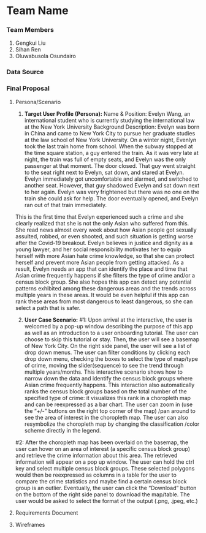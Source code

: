 # Team Name

### Team Members
1. Gengkui Liu
2. Sihan Ren
3. Oluwabusola Osundairo
### Data Source

### Final Proposal
1. Persona/Scenario
    1. **Target User Profile (Persona):**
    Name & Position: Evelyn Wang, an international student who is currently studying the international law at the New York University
    Background Description: Evelyn was born in China and came to New York City to pursue her graduate studies at the law school of New York University. On a winter         night, Evenlyn took the last train home from school. When the subway stopped at the time square station, a guy entered the train. As it was very late at night, the     train was full of empty seats, and Evelyn was the only passenger at that moment. The door closed. That guy went straight to the seat right next to Evelyn, sat         down, and stared at Evelyn. Evelyn immediately got uncomfortable and alarmed, and switched to another seat. However, that guy shadowed Evelyn and sat down next to     her again. Evelyn was very frightened but there was no one on the train she could ask for help. The door eventually opened, and Evelyn ran out of that train           immediately. 

    This is the first time that Evelyn experienced such a crime and she clearly realized that she is not the only Asian who suffered from this. She read news almost       every week about how Asian people got sexually assulted, robbed, or even shooted, and such situation is getting worse after the Covid-19 breakout. Evelyn believes     in justice and dignity as a young lawyer, and her social responsibility motivates her to equip herself with more Asian hate crime knowledge, so that she can           protect herself and prevent more Asian people from getting attacked. As a result, Evelyn needs an app that can identify the place and time that Asian crime             frequently happens if she filters the type of crime and/or a census block group. She also hopes this app can detect any potential patterns exhibited among these       dangerous areas and the trends across multiple years in these areas. It would be even helpful if this app can rank these areas from most dangerous to least             dangerous, so she can select a path that is safer. 

    2. **User Case Scenario:**
    #1: Upon arrival at the interactive, the user is welcomed by a pop-up window describing the purpose of this app as well as an introduction to a user onboarding         tutorial. The user can choose to skip this tutorial or stay. Then, the user will see a basemap of New York City. On the right side panel, the user will see a           list of drop down menus. The user can filter conditions by clicking each drop down menu, checking the boxes to select the type of map/type of crime, moving the         slider(sequence) to see the trend through multiple years/months. This interactive scenario shows how to narrow down the data and identify the census block groups       where Asian crime frequently happens. This interaction also automatically ranks the census block groups based on the total number of the specified type of crime:       it  visualizes this rank in a choropleth map and can be reexpressed as a bar chart. The user can zoom in (use the “+/-” buttons on the right top corner of the         map) /pan around to see the area of interest in the choropleth map. The user can also resymbolize the choropleth map by changing the classification /color scheme       directly in the legend.

    #2: After the choropleth map has been overlaid on the basemap, the user can hover on an area of interest (a specific census block group) and retrieve the crime         information about this area. The retrieved information will appear on a pop up window. The user can hold the ctrl key and select multiple census block groups.         These selected polygons would then be reexpressed as columns in a  table for the user to compare the crime statistics and maybe find a certain census block group       is an outlier. Eventually, the user can click the “Download” button on the bottom of the right side panel to download the map/table. The user would be asked to         select the format of the output (.png, .jpeg, etc.)
    
2. Requirements Document

3. Wireframes






